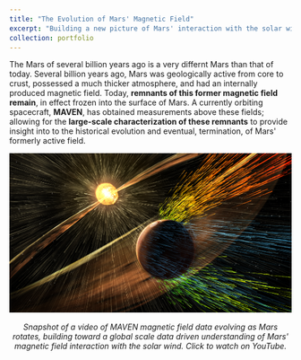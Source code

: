 ```yaml
---
title: "The Evolution of Mars' Magnetic Field"
excerpt: "Building a new picture of Mars' interaction with the solar wind."
collection: portfolio
---
```


The Mars of several billion years ago is a very differnt Mars than that of today. Several billion years ago, Mars was geologically active from core to crust, possessed a much thicker atmosphere, and had an internally produced magnetic field. Today, **remnants of this former magnetic field remain**, in effect frozen into the surface of Mars. A currently orbiting spacecraft, **MAVEN**, has obtained measurements above these fields; allowing for the **large-scale characterization of these remnants** to provide insight into to the historical evolution and eventual, termination, of Mars' formerly active field.   

[![Eastward Solar Wind Magnetic Field](../images/Maven_NASAGSFC.png)](https://youtu.be/Ab08HBCobo0 "Eastward Solar Wind Magnetic Field")

<center> <em> Snapshot of a video of MAVEN magnetic field data evolving as Mars rotates, building toward a global scale data driven understanding of Mars' magnetic field interaction with the solar wind. Click to watch on YouTube. </em> </center>
